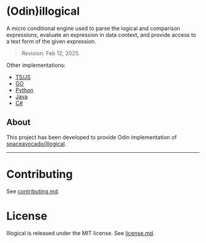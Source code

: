 # (Odin)illogical

A micro conditional engine used to parse the logical and comparison expressions, evaluate an expression in data context, and provide access to a text form of the given expression.

> Revision: Feb 12, 2025.

Other implementations:
- [TS/JS](https://github.com/spaceavocado/illogical)
- [GO](https://github.com/spaceavocado/goillogical)
- [Python](https://github.com/spaceavocado/pyillogical)
- [Java](https://github.com/spaceavocado/jillogical)
- [C#](https://github.com/spaceavocado/cillogical)

## About

This project has been developed to provide Odin implementation of [spaceavocado/illogical](https://github.com/spaceavocado/illogical).


---

# Contributing

See [contributing.md](https://github.com/spaceavocado/pyillogical/blob/master/contributing.md).

# License

Illogical is released under the MIT license. See [license.md](https://github.com/spaceavocado/pyillogical/blob/master/license.md).
